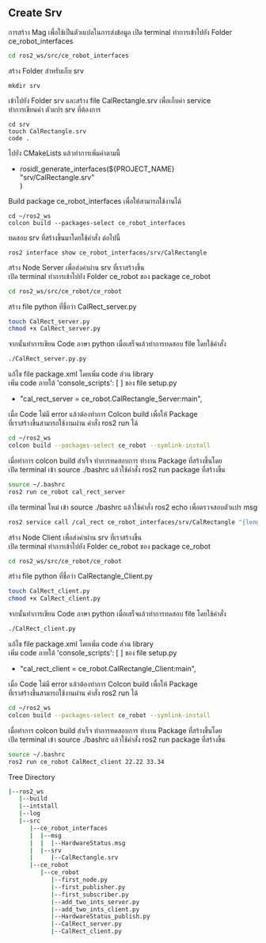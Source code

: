 
## Create Srv
การสร้าง Mag เพื่อใช้เป็นตัวเแปลในการส่งข้อมูล
เปิด terminal ทำการเข้าไปยัง Folder ce_robot_interfaces
```bash
cd ros2_ws/src/ce_robot_interfaces
```

สร้าง Folder สำหรับเก็บ srv
```base
mkdir srv
```

เข้าไปยัง Folder srv และสร้าง file CalRectangle.srv เพื่อเก็บค่า service\
ทำการเขียนค่า ตัวแปร srv ที่ต้องการ
```base
cd srv
touch CalRectangle.srv
code .
```

ไปยัง CMakeLists แล้วทำการเพิ่มค่าตามนี้
- rosidl_generate_interfaces(${PROJECT_NAME}\
    "srv/CalRectangle.srv"\
  )

Build package ce_robot_interfaces เพื่อให้สามารถใช้งานได้
```base
cd ~/ros2_ws
colcon build --packages-select ce_robot_interfaces
```

ทดสอบ srv ที่สร้างขึ้นมาโดยใช้คำสั่ง ต่อไปนี้
```base
ros2 interface show ce_robot_interfaces/srv/CalRectangle 
```

สร้าง Node Server เพื่อส่งค่าผ่าน srv ที่เราสร้างขึ้น\
เปิด terminal ทำการเข้าไปยัง Folder ce_robot ของ package ce_robot  

```bash
cd ros2_ws/src/ce_robot/ce_robot
```

สร้าง file python ที่ชื่อว่า CalRect_server.py
```bash
touch CalRect_server.py
chmod +x CalRect_server.py
```

จากนั้นทำการเขียน Code ภาษา python เมื่อเสร็จแล้วทำการทดสอบ file โดยใช้คำสั่ง 
```bash
./CalRect_server.py.py
```

แก้ไข file package.xml โดยเพิ่ม code ส่วน library\
เพิ่ม code ภายใต้ 'console_scripts': [ ] ของ file setup.py
- "cal_rect_server = ce_robot.CalRectangle_Server:main",

เมื่อ Code ไม่มี error แล้วต้องทำการ Colcon build เพื่อให้ Package \
ที่เราสร้างขึ้นสามารถใช้งานผ่าน คำสั่ง ros2 run ได้
```bash
cd ~/ros2_ws
colcon build --packages-select ce_robot --symlink-install
```

เมื่อทำการ colcon build สำเร็จ ทำการทดสอบการ ทำงาน Package ที่สร้างขึ้นโดย \
เปิด terminal เข้า source ./bashrc แล้วใช้คำสั่ง ros2 run package ที่สร้างขึ้น
```bash
source ~/.bashrc
ros2 run ce_robot cal_rect_server
```

เปิด terminal ใหม่ เข้า source ./bashrc แล้วใช้คำสั่ง ros2 echo เพื่อตรวจสอบตัวแปร msg
```bash
ros2 service call /cal_rect ce_robot_interfaces/srv/CalRectangle "{length: 55.20, width: 33.12}
```

สร้าง Node Client เพื่อส่งค่าผ่าน srv ที่เราสร้างขึ้น\
เปิด terminal ทำการเข้าไปยัง Folder ce_robot ของ package ce_robot  

```bash
cd ros2_ws/src/ce_robot/ce_robot
```

สร้าง file python ที่ชื่อว่า CalRectangle_Client.py
```bash
touch CalRect_client.py
chmod +x CalRect_client.py
```

จากนั้นทำการเขียน Code ภาษา python เมื่อเสร็จแล้วทำการทดสอบ file โดยใช้คำสั่ง 
```bash
./CalRect_client.py
```

แก้ไข file package.xml โดยเพิ่ม code ส่วน library\
เพิ่ม code ภายใต้ 'console_scripts': [ ] ของ file setup.py
- "cal_rect_client = ce_robot.CalRectangle_Client:main",

เมื่อ Code ไม่มี error แล้วต้องทำการ Colcon build เพื่อให้ Package \
ที่เราสร้างขึ้นสามารถใช้งานผ่าน คำสั่ง ros2 run ได้
```bash
cd ~/ros2_ws
colcon build --packages-select ce_robot --symlink-install
```

เมื่อทำการ colcon build สำเร็จ ทำการทดสอบการ ทำงาน Package ที่สร้างขึ้นโดย \
เปิด terminal เข้า source ./bashrc แล้วใช้คำสั่ง ros2 run package ที่สร้างขึ้น
```bash
source ~/.bashrc
ros2 run ce_robot CalRect_client 22.22 33.34
```
Tree Directory
```bash
|--ros2_ws
   |--build
   |--intstall
   |--log
   |--src
      |--ce_robot_interfaces
      |  |--msg
      |  |  |--HardwareStatus.msg
      |  |--srv
      |     |--CalRectangle.srv
      |--ce_robot
         |--ce_robot
            |--first_node.py
            |--first_publisher.py
            |--first_subscriber.py
            |--add_two_ints_server.py
            |--add_two_ints_client.py
            |--HardwareStatus_publish.py
            |--CalRect_server.py
            |--CalRect_client.py
   
```
